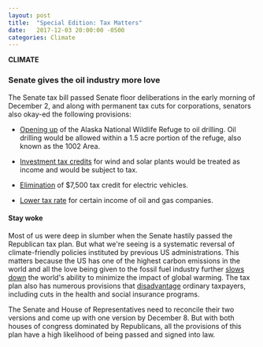 ```yaml
---
layout: post
title:  "Special Edition: Tax Matters"
date:   2017-12-03 20:00:00 -0500
categories: Climate
---
```


**CLIMATE**

### Senate gives the oil industry more love

The Senate tax bill passed Senate floor deliberations in the early morning of December 2, and along with permanent tax cuts for corporations, senators also okay-ed the following provisions:

* [Opening up](http://www.motherjones.com/politics/2017/11/the-environmental-disaster-tucked-into-the-tax-bill/) of the Alaska National Wildlife Refuge to oil drilling. Oil drilling would be allowed within a 1.5 acre portion of the refuge, also known as the 1002 Area.

* [Investment tax credits](http://www.latimes.com/nation/la-na-new-tax-solar-wind-20171202-story.html) for wind and solar plants would be treated as income and would be subject to tax.

* [Elimination](http://www.latimes.com/nation/la-na-new-tax-solar-wind-20171202-story.html) of $7,500 tax credit for electric vehicles.

* [Lower tax rate](https://www.nytimes.com/2017/12/02/business/tax-bill-offers-last-minute-breaks-for-developers-banks-and-oil-industry.html?_r=0) for certain income of oil and gas companies.

#### Stay woke

Most of us were deep in slumber when the Senate hastily passed the Republican tax plan. But what we're seeing is a systematic reversal of climate-friendly policies instituted by previous US administrations. This matters because the US has one of the highest carbon emissions in the world and all the love being given to the fossil fuel industry further [slows down](http://www.sustainabilitymatters.info/climate/ethics/csr/2017/11/10/offcourse1.html) the world's ability to minimize the impact of global warming. The tax plan also has numerous provisions that [disadvantage](https://www.usnews.com/news/economy/articles/2017-11-30/these-clauses-in-the-gop-tax-bill-may-surprise-you) ordinary taxpayers, including cuts in the health and social insurance programs.

The Senate and House of Representatives need to reconcile their two versions and come up with one version by December 8. But with both houses of congress dominated by Republicans, all the provisions of this plan have a high likelihood of being passed and signed into law.
